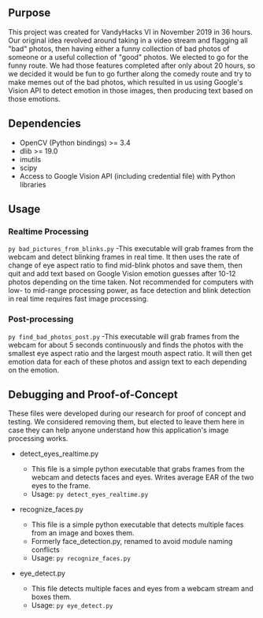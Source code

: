 ## Purpose
This project was created for VandyHacks VI in November 2019 in 36 hours. Our original idea revolved around taking in a video stream and flagging all "bad" photos, then having either a funny collection of bad photos of someone or a useful collection of "good" photos. We elected to go for the funny route. We had those features completed after only about 20 hours, so we decided it would be fun to go further along the comedy route and try to make memes out of the bad photos, which resulted in us using Google's Vision API to detect emotion in those images, then producing text based on those emotions.

## Dependencies
- OpenCV (Python bindings) >= 3.4
- dlib >= 19.0
- imutils
- scipy
- Access to Google Vision API (including credential file) with Python libraries

## Usage
### Realtime Processing
`py bad_pictures_from_blinks.py`
-This executable will grab frames from the webcam and detect blinking frames in real time. It then uses the rate of change of eye aspect ratio to find mid-blink photos and save them, then quit and add text based on Google Vision emotion guesses after 10-12 photos depending on the time taken. Not recommended for computers with low- to mid-range processing power, as face detection and blink detection in real time requires fast image processing. 

### Post-processing
`py find_bad_photos_post.py`
-This executable will grab frames from the webcam for about 5 seconds continuously and finds the photos with the smallest eye aspect ratio and the largest mouth aspect ratio. It will then get emotion data for each of these photos and assign text to each depending on the emotion. 

## Debugging and Proof-of-Concept
These files were developed during our research for proof of concept and testing. We considered removing them, but elected to leave them here in case they can help anyone understand how this application's image processing works. 

- detect_eyes_realtime.py
  - This file is a simple python executable that grabs frames from the webcam and detects faces and eyes. Writes average EAR of the two eyes to the frame.
  - Usage: `py detect_eyes_realtime.py`
  
- recognize_faces.py
  - This file is a simple python executable that detects multiple faces from an image and boxes them.
  - Formerly face_detection.py, renamed to avoid module naming conflicts
  - Usage: `py recognize_faces.py`

- eye_detect.py
  - This file detects multiple faces and eyes from a webcam stream and boxes them. 
  - Usage: `py eye_detect.py`
